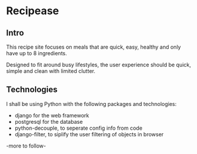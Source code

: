 # Recipease

## Intro

This recipe site focuses on meals that are quick, easy, healthy and only have up to 8 ingredients.

Designed to fit around busy lifestyles, the user experience should be quick, simple and clean with limited clutter.

## Technologies

I shall be using Python with the following packages and technologies:

* django for the web framework
* postgresql for the database
* python-decouple, to seperate config info from code
* django-filter, to siplify the user filtering of objects in browser

-more to follow-